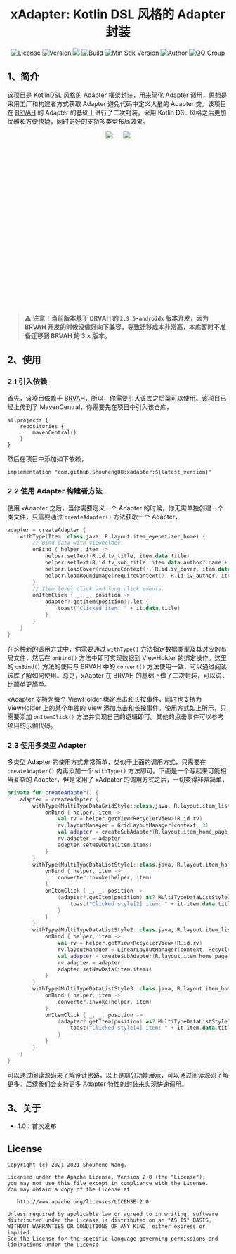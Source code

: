 <h1 align="center">xAdapter: Kotlin DSL 风格的 Adapter 封装</h1>

<p align="center">
  <a href="http://www.apache.org/licenses/LICENSE-2.0">
    <img src="https://img.shields.io/hexpm/l/plug.svg" alt="License" />
  </a>
  <a href="https://bintray.com/beta/#/easymark/Android/xadapter?tab=overview">
    <img src="https://img.shields.io/maven-metadata/v/https/s01.oss.sonatype.org/service/local/repo_groups/public/content/com/github/Shouheng88/xadapter/maven-metadata.xml.svg" alt="Version" />
  </a>
  <a href="https://www.codacy.com/gh/Shouheng88/xAdapter/dashboard?utm_source=github.com&amp;utm_medium=referral&amp;utm_content=Shouheng88/xAdapter&amp;utm_campaign=Badge_Grade">
    <img src="https://app.codacy.com/project/badge/Grade/695fe1f33d7b45f5b89767b02a2c33b0"/>
  </a>
  <a href="https://travis-ci.org/Shouheng88/xAdapter">
    <img src="https://app.travis-ci.com/Shouheng88/xAdapter.svg?branch=main" alt="Build"/>
  </a>
  <a href="https://developer.android.com/about/versions/android-4.2.html">
    <img src="https://img.shields.io/badge/API-21%2B-blue.svg?style=flat-square" alt="Min Sdk Version" />
  </a>
   <a href="https://github.com/Shouheng88">
    <img src="https://img.shields.io/badge/Author-wsh-orange.svg?style=flat-square" alt="Author" />
  </a>
  <a target="_blank" href="https://shang.qq.com/wpa/qunwpa?idkey=2711a5fa2e3ecfbaae34bd2cf2c98a5b25dd7d5cc56a3928abee84ae7a984253">
    <img src="https://img.shields.io/badge/QQ%E7%BE%A4-1018235573-orange.svg?style=flat-square" alt="QQ Group" />
  </a>
</P>

## 1、简介

该项目是 KotlinDSL 风格的 Adapter 框架封装，用来简化 Adapter 调用，思想是采用工厂和构建者方式获取 Adapter 避免代码中定义大量的 Adapter 类。该项目在 [BRVAH](https://github.com/CymChad/BaseRecyclerViewAdapterHelper) 的 Adapter 的基础上进行了二次封装。采用 Kotlin DSL 风格之后更加优雅和方便快捷，同时更好的支持多类型布局效果。

<div align="center" style="height:400px">
    <image src="images/sample1.gif">
    <image src="images/sample2.gif" style="margin-left:20px">
</div>

> ⚠ **注意！当前版本基于 BRVAH 的 `2.9.5-androidx` 版本开发，因为 BRVAH 开发的时候没做好向下兼容，导致迁移成本非常高，本库暂时不准备迁移到 BRVAH 的 3.x 版本。**

## 2、使用

### 2.1 引入依赖

首先，该项目依赖于 [BRVAH](https://github.com/CymChad/BaseRecyclerViewAdapterHelper)，所以，你需要引入该库之后菜可以使用。该项目已经上传到了 MavenCentral，你需要先在项目中引入该仓库，

```
allprojects {
    repositories {
        mavenCentral()
    }
}
```

然后在项目中添加如下依赖，

```
implementation "com.github.Shouheng88:xadapter:${latest_version}"
```

### 2.2 使用 Adapter 构建者方法

使用 xAdapter 之后，当你需要定义一个 Adapter 的时候，你无需单独创建一个类文件，只需要通过 `createAdapter()` 方法获取一个 Adapter，

```kotlin
adapter = createAdapter {
    withType(Item::class.java, R.layout.item_eyepetizer_home) {
        // Bind data with viewholder.
        onBind { helper, item ->
            helper.setText(R.id.tv_title, item.data.title)
            helper.setText(R.id.tv_sub_title, item.data.author?.name + " | " + item.data.category)
            helper.loadCover(requireContext(), R.id.iv_cover, item.data.cover?.homepage, R.drawable.recommend_summary_card_bg_unlike)
            helper.loadRoundImage(requireContext(), R.id.iv_author, item.data.author?.icon, R.mipmap.eyepetizer, 20f.dp2px())
        }
        // Item level click and long click events.
        onItemClick { _, _, position ->
            adapter?.getItem(position)?.let {
                toast("Clicked item: " + it.data.title)
            }
        }
    }
}
```

在这种新的调用方式中，你需要通过 `withType()` 方法指定数据类型及其对应的布局文件，然后在 `onBind()` 方法中即可实现数据到 ViewHolder 的绑定操作。这里的 `onBind()` 方法的使用与 BRVAH 中的 `convert()` 方法使用一致，可以通过阅读该库了解如何使用。总之，xAapter 在 BRVAH 的基础上做了二次封装，可以说，比简单更简单。

xAdapter 支持为每个 ViewHolder 绑定点击和长按事件，同时也支持为 ViewHolder 上的某个单独的 View 添加点击和长按事件。使用方式如上所示，只需要添加 `onItemClick()` 方法并实现自己的逻辑即可。其他的点击事件可以参考项目的示例代码。

### 2.3 使用多类型 Adapter

多类型 Adapter 的使用方式非常简单，类似于上面的调用方式，只需要在 `createAdapter()` 内再添加一个 `withType()` 方法即可。下面是一个写起来可能相当复杂的 Adapter，但是采用了 xAdpater 的调用方式之后，一切变得非常简单，

```kotlin
private fun createAdapter() {
    adapter = createAdapter {
        withType(MultiTypeDataGridStyle::class.java, R.layout.item_list) {
            onBind { helper, item ->
                val rv = helper.getView<RecyclerView>(R.id.rv)
                rv.layoutManager = GridLayoutManager(context, 3)
                val adapter = createSubAdapter(R.layout.item_home_page_data_module_1, 1)
                rv.adapter = adapter
                adapter.setNewData(item.items)
            }
        }
        withType(MultiTypeDataListStyle1::class.java, R.layout.item_home_page_data_module_2) {
            onBind { helper, item ->
                converter.invoke(helper, item)
            }
            onItemClick { _, _, position ->
                (adapter?.getItem(position) as? MultiTypeDataListStyle1)?.let {
                    toast("Clicked style[2] item: " + it.item.data.title)
                }
            }
        }
        withType(MultiTypeDataListStyle2::class.java, R.layout.item_list) {
            onBind { helper, item ->
                val rv = helper.getView<RecyclerView>(R.id.rv)
                rv.layoutManager = LinearLayoutManager(context, RecyclerView.HORIZONTAL, false)
                val adapter = createSubAdapter(R.layout.item_home_page_data_module_4, 3)
                rv.adapter = adapter
                adapter.setNewData(item.items)
            }
        }
        withType(MultiTypeDataListStyle3::class.java, R.layout.item_home_page_data_module_3) {
            onBind { helper, item ->
                converter.invoke(helper, item)
            }
            onItemClick { _, _, position ->
                (adapter?.getItem(position) as? MultiTypeDataListStyle3)?.let {
                    toast("Clicked style[4] item: " + it.item.data.title)
                }
            }
        }
    }
}
```

可以通过阅读源码来了解设计思路，以上是部分功能展示，可以通过阅读源码了解更多。后续我们会支持更多 Adapter 特性的封装来实现快速调用。

## 3、关于

- 1.0：首次发布

## License

```
Copyright (c) 2021-2021 Shouheng Wang.

Licensed under the Apache License, Version 2.0 (the "License");
you may not use this file except in compliance with the License.
You may obtain a copy of the License at

   http://www.apache.org/licenses/LICENSE-2.0

Unless required by applicable law or agreed to in writing, software
distributed under the License is distributed on an "AS IS" BASIS,
WITHOUT WARRANTIES OR CONDITIONS OF ANY KIND, either express or implied.
See the License for the specific language governing permissions and
limitations under the License.
```
